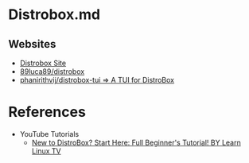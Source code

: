 # Distrobox.md

## Websites

* [Distrobox Site](https://distrobox.it/)
* [89luca89/distrobox](https://github.com/89luca89/distrobox)
* [phanirithvij/distrobox-tui => A TUI for DistroBox](https://github.com/phanirithvij/distrobox-tui)

# References

* YouTube Tutorials
  * [New to DistroBox? Start Here: Full Beginner's Tutorial! BY Learn Linux TV](https://www.youtube.com/watch?v=eiDt4O6UPRw)
